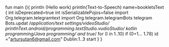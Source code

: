 

fun main (){
println (Hello work)
  println(Text-to-Speech)
name=bookletsText {
 int isDeprecated=true 
int isSerializablePojos=false
import 
Org.telegram.telegramtext
import 
Org.telegram.telegramBots
telegram Bots.updat
 /*application/text settings/videoStudio/
printlnText.android/programming.textStudio.vudioStudio/
kotlin programming/Java programming/
and true*/
for (I in 1..10)
if (0=1... 1.78)
 id ="artursutan6@gmail.com"
Dublin:1..3
start }
}
